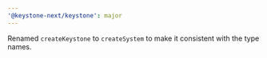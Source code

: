 ```yaml
---
'@keystone-next/keystone': major
---
```


Renamed `createKeystone` to `createSystem` to make it consistent with the type names.
